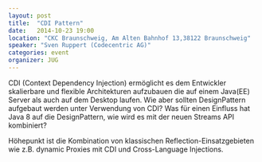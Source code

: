 ```yaml
---
layout: post
title:  "CDI Pattern"
date:   2014-10-23 19:00
location: "CKC Braunschweig, Am Alten Bahnhof 13,38122 Braunschweig"
speaker: "Sven Ruppert (Codecentric AG)"
categories: event
organizer: JUG
---
```


CDI (Context Dependency Injection) ermöglicht es dem Entwickler skalierbare und flexible Architekturen aufzubauen die
auf einem Java(EE) Server als auch auf dem Desktop laufen. Wie aber sollten DesignPattern aufgebaut werden unter
Verwendung von CDI? Was für einen Einfluss hat Java 8 auf die DesignPattern, wie wird es mit der neuen Streams API
kombiniert?

Höhepunkt ist die Kombination von klassischen Reflection-Einsatzgebieten wie z.B. dynamic Proxies mit CDI und
Cross-Language Injections.
